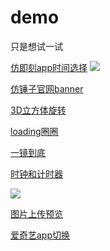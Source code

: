 # demo
只是想试一试

[仿即刻app时间选择](https://ck18781145809.github.io/demo/仿即刻app时间选择/test.html)
![](https://ck18781145809.github.io/demo/readme-img/datePicker.png)

[仿锤子官网banner](https://ck18781145809.github.io/demo/仿锤子官网banner/index.html)

[3D立方体旋转](https://ck18781145809.github.io/demo/旋转吧立方体/cube.html)

[loading圈圈](https://ck18781145809.github.io/demo/loading/loading.html)

[一镜到底](https://ck18781145809.github.io/demo/一镜到底/index.html)

[时钟和计时器](https://ck18781145809.github.io/demo/时钟和计时器/clock.html)

![](https://ck18781145809.github.io/demo/readme-img/clock&timer.png)

[图片上传预览](https://ck18781145809.github.io/demo/图片上传预览/upload-preview.html)

[爱奇艺app切换](https://ck18781145809.github.io/demo/爱奇艺tab/index.html)

